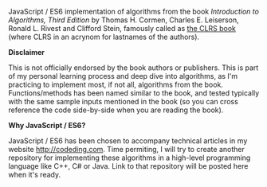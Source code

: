 JavaScript / ES6 implementation of algorithms from the book *Introduction to Algorithms, Third Edition* by Thomas H. Cormen, Charles E. Leiserson, Ronald L. Rivest and Clifford Stein, famously called as [the CLRS book](https://mitpress.mit.edu/books/introduction-algorithms-third-edition) (where CLRS in an acrynom for lastnames of the authors).

**Disclaimer**

This is not officially endorsed by the book authors or publishers. This is part of my personal learning process and deep dive into algorithms, as I'm practicing to implement most, if not all, algorithms from the book. Functions/methods has been named similar to the book, and tested typically with the same sample inputs mentioned in the book (so you can cross reference the code side-by-side when you are reading the book).

**Why JavaScript / ES6?**

JavaScript / ES6 has been chosen to accompany technical articles in my website http://codeding.com. Time permiting, I will try to create another repository for implementing these algorithms in a high-level programming language like C++, C# or Java. Link to that repository will be posted here when it's ready.
